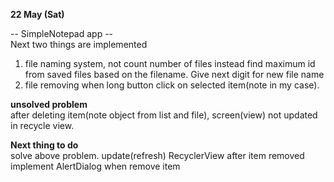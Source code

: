 **22 May (Sat)**  

-- SimpleNotepad app --  
Next two things are implemented
1. file naming system, not count number of files instead find maximum id from saved files based on the filename. Give next digit for new file name
2. file removing when long button click on selected item(note in my case).

**unsolved problem**  
after deleting item(note object from list and file), screen(view) not updated in recycle view.


**Next thing to do**  
solve above problem. update(refresh) RecyclerView after item removed
implement AlertDialog when remove item
